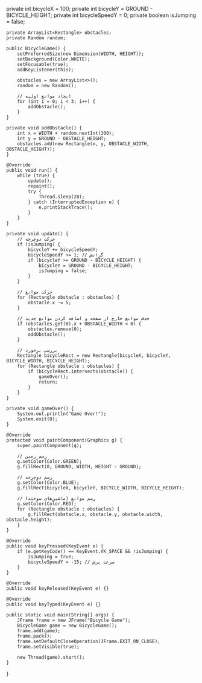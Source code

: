  private int bicycleX = 100;
    private int bicycleY = GROUND - BICYCLE_HEIGHT;
    private int bicycleSpeedY = 0;
    private boolean isJumping = false;

    private ArrayList<Rectangle> obstacles;
    private Random random;

    public BicycleGame() {
        setPreferredSize(new Dimension(WIDTH, HEIGHT));
        setBackground(Color.WHITE);
        setFocusable(true);
        addKeyListener(this);

        obstacles = new ArrayList<>();
        random = new Random();

        // ایجاد موانع اولیه
        for (int i = 0; i < 3; i++) {
            addObstacle();
        }
    }

    private void addObstacle() {
        int x = WIDTH + random.nextInt(300);
        int y = GROUND - OBSTACLE_HEIGHT;
        obstacles.add(new Rectangle(x, y, OBSTACLE_WIDTH, OBSTACLE_HEIGHT));
    }

    @Override
    public void run() {
        while (true) {
            update();
            repaint();
            try {
                Thread.sleep(20);
            } catch (InterruptedException e) {
                e.printStackTrace();
            }
        }
    }

    private void update() {
        // حرکت دوچرخه
        if (isJumping) {
            bicycleY += bicycleSpeedY;
            bicycleSpeedY += 1; // گرانش
            if (bicycleY >= GROUND - BICYCLE_HEIGHT) {
                bicycleY = GROUND - BICYCLE_HEIGHT;
                isJumping = false;
            }
        }

        // حرکت موانع
        for (Rectangle obstacle : obstacles) {
            obstacle.x -= 5;
        }

        // حذف موانع خارج از صفحه و اضافه کردن موانع جدید
        if (obstacles.get(0).x + OBSTACLE_WIDTH < 0) {
            obstacles.remove(0);
            addObstacle();
        }

        // بررسی برخورد
        Rectangle bicycleRect = new Rectangle(bicycleX, bicycleY, BICYCLE_WIDTH, BICYCLE_HEIGHT);
        for (Rectangle obstacle : obstacles) {
            if (bicycleRect.intersects(obstacle)) {
                gameOver();
                return;
            }
        }
    }

    private void gameOver() {
        System.out.println("Game Over!");
        System.exit(0);
    }

    @Override
    protected void paintComponent(Graphics g) {
        super.paintComponent(g);

        // رسم زمین
        g.setColor(Color.GREEN);
        g.fillRect(0, GROUND, WIDTH, HEIGHT - GROUND);

        // رسم دوچرخه
        g.setColor(Color.BLUE);
        g.fillRect(bicycleX, bicycleY, BICYCLE_WIDTH, BICYCLE_HEIGHT);

        // رسم موانع (ماشین‌های سوخته)
        g.setColor(Color.RED);
        for (Rectangle obstacle : obstacles) {
            g.fillRect(obstacle.x, obstacle.y, obstacle.width, obstacle.height);
        }
    }

    @Override
    public void keyPressed(KeyEvent e) {
        if (e.getKeyCode() == KeyEvent.VK_SPACE && !isJumping) {
            isJumping = true;
            bicycleSpeedY = -15; // سرعت پرش
        }
    }

    @Override
    public void keyReleased(KeyEvent e) {}

    @Override
    public void keyTyped(KeyEvent e) {}

    public static void main(String[] args) {
        JFrame frame = new JFrame("Bicycle Game");
        BicycleGame game = new BicycleGame();
        frame.add(game);
        frame.pack();
        frame.setDefaultCloseOperation(JFrame.EXIT_ON_CLOSE);
        frame.setVisible(true);

        new Thread(game).start();
    }
}
